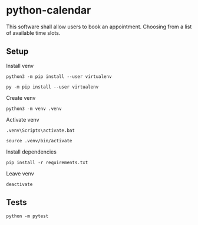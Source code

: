 # python-calendar

This software shall allow users to book an appointment.
Choosing from a list of available time slots.


## Setup

Install venv

```
python3 -m pip install --user virtualenv

py -m pip install --user virtualenv

```

Create venv

```
python3 -m venv .venv
```

Activate venv

```
.venv\Scripts\activate.bat

source .venv/bin/activate
```

Install dependencies

```
pip install -r requirements.txt
```

Leave venv

```
deactivate
```

## Tests

```
python -m pytest
```
